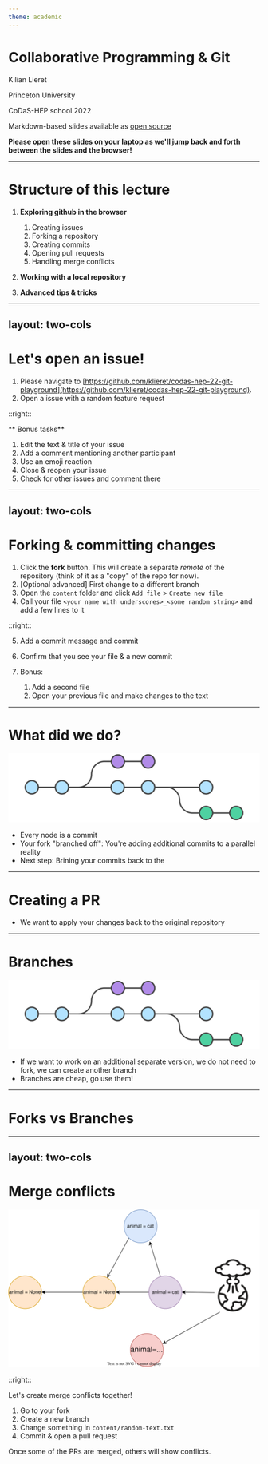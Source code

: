 ```yaml
---
theme: academic
---
```


# **Collaborative Programming & Git**

Kilian Lieret

Princeton University

CoDaS-HEP school 2022

Markdown-based slides available as [open source](https://github.com/klieret/collaborative-programming-github)

**Please open these slides on your laptop as we'll jump back and forth between the slides and the browser!**

---

# Structure of this lecture

1. **Exploring github in the browser**
  
   1. Creating issues
   2. Forking a repository
   3. Creating commits
   4. Opening pull requests
   5. Handling merge conflicts

2. **Working with a local repository**

3. **Advanced tips & tricks**

---
layout: two-cols
---

# Let's open an issue!



1. Please navigate to [https://github.com/klieret/codas-hep-22-git-playground](https://github.com/klieret/codas-hep-22-git-playground).
2. Open a issue with a random feature request

::right::


** Bonus tasks**
   
   1. Edit the text & title of your issue
   2. Add a comment mentioning another participant
   3. Use an emoji reaction
   4. Close & reopen your issue
   5. Check for other issues and comment there

---
layout: two-cols
---


# Forking & committing changes

1. Click the **fork** button. This will create a separate *remote* of the repository (think of it as a "copy" of the repo for now).
2. [Optional advanced] First change to a different branch
3. Open the `content` folder and click `Add file` > `Create new file`
4. Call your file `<your name with underscores>_<some random string>` and add a few lines to it

::right::

5. Add a commit message and commit
6. Confirm that you see your file & a new commit
7. Bonus:
   
   1. Add a second file
   2. Open your previous file and make changes to the text

---

# What did we do?

![](assets/feature.svg)

* Every node is a commit
* Your fork "branched off": You're adding additional commits to a parallel reality
* Next step: Brining your commits back to the 

---

# Creating a PR

* We want to apply your changes back to the original repository

---

# Branches

![](assets/feature.svg)

* If we want to work on an additional separate version, we do not need to fork, we can create another branch
* Branches are cheap, go use them!

---

# Forks vs Branches

---
layout: two-cols
---

# Merge conflicts

<img src="assets/merge_conflict.drawio.svg" style="max-height: 50%">

::right::

Let's create merge conflicts together!

1. Go to your fork
2. Create a new branch
3. Change something in `content/random-text.txt`
4. Commit & open a pull request

Once some of the PRs are merged, others will show conflicts.
